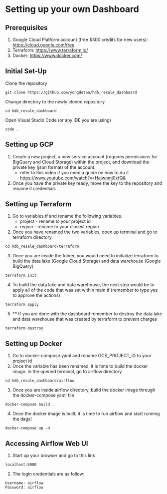 # Setting up your own Dashboard

## Prerequisites
1. Google Cloud Platform account (free $300 credits for new users): https://cloud.google.com/free
2. Terraform: https://www.terraform.io/
3. Docker: https://www.docker.com/

## Initial Set-Up
Clone the repository
```
git clone https://github.com/yongdetan/hdb_resale_dashboard
```
Change directory to the newly cloned repository
```
cd hdb_resale_dashboard
```
Open Visual Studio Code (or any IDE you are using)
```
code .
```

## Setting up GCP 
1. Create a new project, a new service account (requires permissions for BigQuery and Cloud Storage) within the project, and download the private key (json format) of the account. 
   * refer to this video if you need a guide on how to do it https://www.youtube.com/watch?v=Hajwnmj0xfQ&
2. Once you have the private key ready, move the key to the repository and rename it credentials

## Setting up Terraform
1. Go to variables.tf and rename the following variables.
   * project - rename to your project id
   * region - rename to your closest region
2. Once you have renamed the two variables, open up terminal and go to terraform directory
```
cd hdb_resale_dashboard/terraform
```
3. Once you are inside the folder, you would need to initialize terraform to build the data lake (Google Cloud Storage) and data warehouse (Google BigQuery)
```
terraform init
```
4. To build the data lake and data warehouse, the next step would be to apply all of the code that was set within main.tf (remember to type yes to approve the actions)
```
terraform apply
```
5. ** If you are done with the dashboard remember to destroy the data lake and data warehouse that was created by terraform to prevent charges
```
terraform destroy
```

## Setting up Docker
1. Go to docker-compose.yaml and rename GCS_PROJECT_ID to your project id
2. Once the variable has been renamed, it is time to build the docker image. In the opened terminal, go to airflow directory
```
cd hdb_resale_dashboard/airflow
```
3. Once you are inside airflow directory, build the docker image through the docker-compose yaml file
```
docker-compose build .
```
4. Once the docker image is built, it is time to run airflow and start running the dags!
```
docker-compose up -d
```

## Accessing Airflow Web UI 
1. Start up your browser and go to this link
```
localhost:8080
```
2. The login credentials are as follow:
```
Username: airflow
Password: airflow
```



